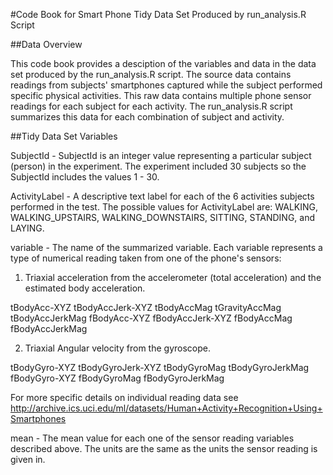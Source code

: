 #Code Book for Smart Phone Tidy Data Set Produced by run_analysis.R Script

##Data Overview

This code book provides a desciption of the variables and data in the 
data set produced by the run_analysis.R script. The source data contains
readings from subjects' smartphones captured while the subject performed 
specific physical activities. This raw data contains multiple  phone sensor readings
for each subject for each activity. The run_analysis.R script summarizes 
this data for each combination of subject and activity.

##Tidy Data Set Variables

SubjectId - SubjectId is an integer value representing a particular subject (person) 
in the experiment. The experiment included 30 subjects so the SubjectId includes the 
values 1 - 30.

ActivityLabel - A descriptive text label for each of the 6 activities 
subjects performed in the test. The possible values for ActivityLabel
are: WALKING, WALKING_UPSTAIRS, WALKING_DOWNSTAIRS, SITTING, STANDING,
and LAYING.
 
variable - The name of the summarized variable. Each variable represents a type of 
numerical reading taken from one of the phone's sensors: 

1. Triaxial acceleration from the accelerometer (total acceleration) and the estimated body acceleration.

tBodyAcc-XYZ
tBodyAccJerk-XYZ
tBodyAccMag
tGravityAccMag
tBodyAccJerkMag
fBodyAcc-XYZ
fBodyAccJerk-XYZ
fBodyAccMag
fBodyAccJerkMag

2. Triaxial Angular velocity from the gyroscope.

tBodyGyro-XYZ
tBodyGyroJerk-XYZ
tBodyGyroMag
tBodyGyroJerkMag
fBodyGyro-XYZ
fBodyGyroMag
fBodyGyroJerkMag

For more specific details on
individual reading data see 
http://archive.ics.uci.edu/ml/datasets/Human+Activity+Recognition+Using+Smartphones

mean - The mean value for each one of the sensor reading variables described above. The 
units are the same as the units the sensor reading is given in. 
